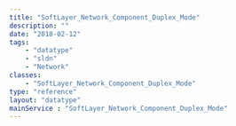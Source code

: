 ```yaml
---
title: "SoftLayer_Network_Component_Duplex_Mode"
description: ""
date: "2018-02-12"
tags:
    - "datatype"
    - "sldn"
    - "Network"
classes:
    - "SoftLayer_Network_Component_Duplex_Mode"
type: "reference"
layout: "datatype"
mainService : "SoftLayer_Network_Component_Duplex_Mode"
---
```


